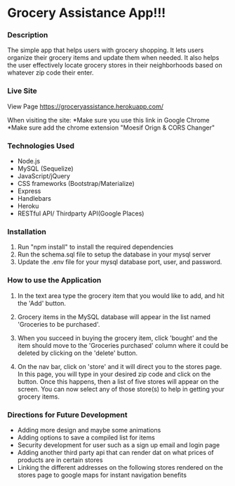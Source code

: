 # Grocery Assistance App!!!


### Description

The simple app that helps users with grocery shopping. It lets users organize their grocery items and update them when needed. It also helps the user effectively locate grocery stores in their neighborhoods based on whatever zip code their enter. 


### Live Site

View Page https://groceryassistance.herokuapp.com/

When visiting the site:
*Make sure you use this link in Google Chrome 
*Make sure add the chrome extension "Moesif Orign & CORS Changer"


### Technologies Used

* Node.js
* MySQL (Sequelize)
* JavaScript/jQuery
* CSS frameworks (Bootstrap/Materialize)
* Express
* Handlebars
* Heroku 
* RESTful API/ Thirdparty API(Google Places)


### Installation

1. Run "npm install" to install the required dependencies
2. Run the schema.sql file to setup the database in your mysql server
3. Update the .env file for your mysql database port, user, and password.


### How to use the Application


1. In the text area type the grocery item that you would like to add, and hit the 'Add' button.

2. Grocery items in the MySQL database will appear in the list named 'Groceries to be purchased'.

3. When you succeed in buying the grocery item, click 'bought' and the item should move to the 'Groceries purchased' column where it could be deleted by clicking on the 'delete' button.

4. On the nav bar, click on 'store' and it will direct you to the stores page. In this page, you will type in your desired zip code and click on the button. Once this happens, then a list of five stores will appear on the screen. You can now select any of those store(s) to help in getting your grocery items.


### Directions for Future Development

* Adding more design and maybe some animations 
* Adding options to save a compiled list for items
* Security development for user such as a sign up email and login page
* Adding another third party api that can render dat on what prices of products are in certain stores
* Linking the different addresses on the following stores rendered on the stores page to google maps for instant navigation benefits
